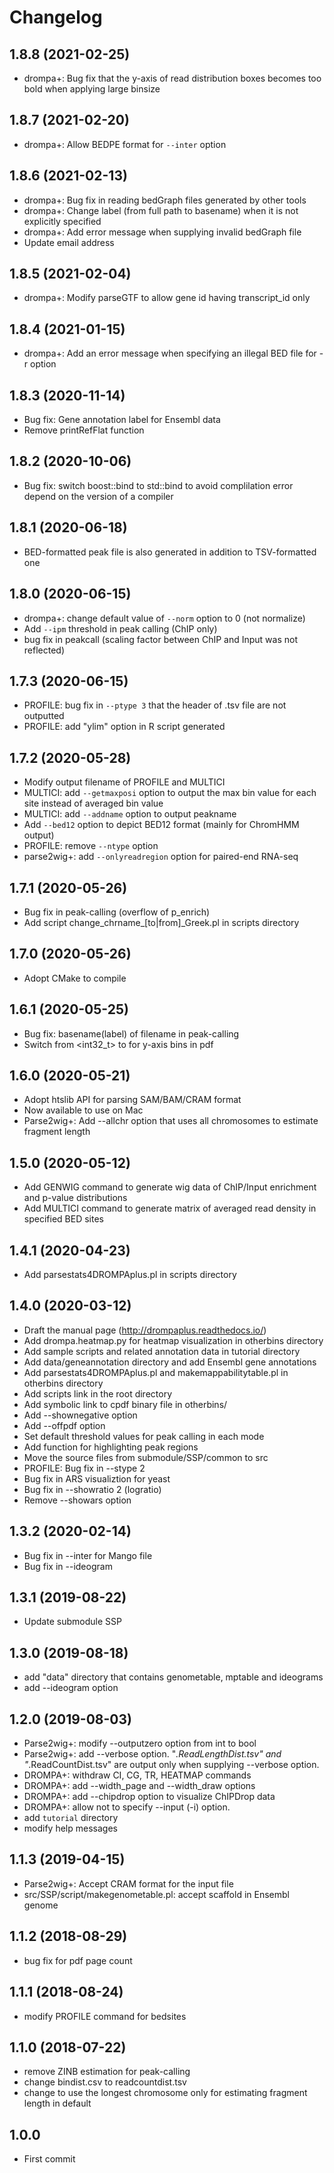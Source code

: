 # Changelog

## 1.8.8 (2021-02-25)
- drompa+: Bug fix that the y-axis of read distribution boxes becomes too bold when applying large binsize

## 1.8.7 (2021-02-20)
- drompa+: Allow BEDPE format for `--inter` option

## 1.8.6 (2021-02-13)
- drompa+: Bug fix in reading bedGraph files generated by other tools
- drompa+: Change label (from full path to basename) when it is not explicitly specified
- drompa+: Add error message when supplying invalid bedGraph file
- Update email address

## 1.8.5 (2021-02-04)
- drompa+: Modify parseGTF to allow gene id having transcript_id only

## 1.8.4 (2021-01-15)
- drompa+: Add an error message when specifying an illegal BED file for -r option

## 1.8.3 (2020-11-14)
- Bug fix: Gene annotation label for Ensembl data
- Remove printRefFlat function

## 1.8.2 (2020-10-06)
- Bug fix: switch boost::bind to std::bind to avoid complilation error depend on the version of a compiler

## 1.8.1 (2020-06-18)
- BED-formatted peak file is also generated in addition to TSV-formatted one

## 1.8.0 (2020-06-15)
- drompa+: change default value of `--norm` option to 0 (not normalize)
- Add `--ipm` threshold in peak calling (ChIP only)
- bug fix in peakcall (scaling factor between ChIP and Input was not reflected)

## 1.7.3 (2020-06-15)
- PROFILE: bug fix in `--ptype 3` that the header of .tsv file are not outputted
- PROFILE: add "ylim" option in R script generated

## 1.7.2 (2020-05-28)
- Modify output filename of PROFILE and MULTICI
- MULTICI: add `--getmaxposi` option to output the max bin value for each site instead of averaged bin value
- MULTICI: add `--addname` option to output peakname
- Add `--bed12` option to depict BED12 format (mainly for ChromHMM output)
- PROFILE: remove `--ntype` option
- parse2wig+: add `--onlyreadregion` option for paired-end RNA-seq

## 1.7.1 (2020-05-26)
- Bug fix in peak-calling (overflow of p_enrich)
- Add script change_chrname_[to|from]_Greek.pl in scripts directory

## 1.7.0 (2020-05-26)
- Adopt CMake to compile

## 1.6.1 (2020-05-25)
- Bug fix: basename(label) of filename in peak-calling
- Switch from <int32_t> to <double> for y-axis bins in pdf

## 1.6.0 (2020-05-21)
- Adopt htslib API for parsing SAM/BAM/CRAM format
- Now available to use on Mac
- Parse2wig+: Add --allchr option that uses all chromosomes to estimate fragment length

## 1.5.0 (2020-05-12)
- Add GENWIG command to generate wig data of ChIP/Input enrichment and p-value distributions
- Add MULTICI command to generate matrix of averaged read density in specified BED sites

## 1.4.1 (2020-04-23)
- Add parsestats4DROMPAplus.pl in scripts directory

## 1.4.0 (2020-03-12)
- Draft the manual page (http://drompaplus.readthedocs.io/)
- Add drompa.heatmap.py for heatmap visualization in otherbins directory
- Add sample scripts and related annotation data in tutorial directory
- Add data/geneannotation directory and add Ensembl gene annotations
- Add parsestats4DROMPAplus.pl and makemappabilitytable.pl in otherbins directory
- Add scripts link in the root directory
- Add symbolic link to cpdf binary file in otherbins/
- Add --shownegative option
- Add --offpdf option
- Set default threshold values for peak calling in each mode
- Add function for highlighting peak regions
- Move the source files from submodule/SSP/common to src
- PROFILE: Bug fix in --stype 2
- Bug fix in ARS visualiztion for yeast
- Bug fix in --showratio 2 (logratio)
- Remove --showars option

## 1.3.2 (2020-02-14)
- Bug fix in --inter for Mango file
- Bug fix in --ideogram

## 1.3.1 (2019-08-22)
- Update submodule SSP

## 1.3.0 (2019-08-18)
- add "data" directory that contains genometable, mptable and ideograms
- add --ideogram option

## 1.2.0 (2019-08-03)
- Parse2wig+: modify --outputzero option from int to bool
- Parse2wig+: add --verbose option. "*.ReadLengthDist.tsv" and "*.ReadCountDist.tsv" are output only when supplying --verbose option.
- DROMPA+: withdraw CI, CG, TR, HEATMAP commands
- DROMPA+: add --width_page and --width_draw options
- DROMPA+: add --chipdrop option to visualize ChIPDrop data
- DROMPA+: allow not to specify --input (-i) option.
- add `tutorial` directory
- modify help messages

## 1.1.3 (2019-04-15)
- Parse2wig+: Accept CRAM format for the input file
- src/SSP/script/makegenometable.pl: accept scaffold in Ensembl genome

## 1.1.2 (2018-08-29)
- bug fix for pdf page count

## 1.1.1 (2018-08-24)
- modify PROFILE command for bedsites

## 1.1.0 (2018-07-22)
- remove ZINB estimation for peak-calling
- change bindist.csv to readcountdist.tsv
- change to use the longest chromosome only for estimating fragment length in default

## 1.0.0
- First commit
